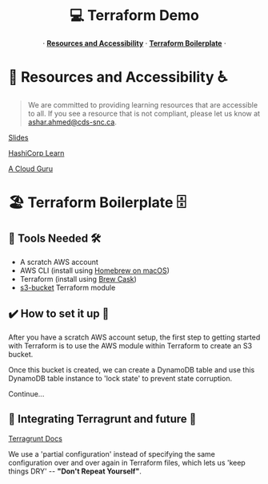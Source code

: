 <p align="center">
  <h1 align="center">💻 Terraform Demo</h1>
  <p align="center">
  &middot;
    <a href="https://github.com/cds-snc/terraform-demo"><strong>Resources and Accessibility</strong></a>
  &middot;
    <a href="https://github.com/cds-snc/terraform-demo/tree/main/src"><strong>Terraform Boilerplate</strong></a>
  &middot;
  </p>
</p>

# 📖 Resources and Accessibility ♿
> We are committed to providing learning resources that are accessible to all. If you see a resource that is not compliant, please let us know at ashar.ahmed@cds-snc.ca.

<a href="https://docs.google.com/presentation/d/1fAJBXQuxhNtrjaaIYOSN2YDJl92bhPgyf4VKySnzDIk/edit#slide=id.gfa3975480b_0_3">Slides</a>

<a href="https://learn.hashicorp.com/tutorials/terraform/">HashiCorp Learn</a>

<a href="https://learn.acloud.guru/">A Cloud Guru</a>

# 🏖️ Terraform Boilerplate 🗄️

## 🧰 Tools Needed 🛠️

- A scratch AWS account 
- AWS CLI (install using <a href="https://formulae.brew.sh/formula/awscli">Homebrew on macOS</a>)
- Terraform (install using <a href="https://learn.hashicorp.com/tutorials/terraform/install-cli">Brew Cask</a>)
- <a href="https://registry.terraform.io/modules/terraform-aws-modules/s3-bucket/aws/latest">s3-bucket</a> Terraform module



## ✔️ How to set it up 🦾

After you have a scratch AWS account setup, the first step to getting started with Terraform is to use the AWS module within Terraform to create an S3 bucket.

Once this bucket is created, we can create a DynamoDB table and use this DynamoDB table instance to 'lock state' to prevent state corruption.

Continue...


## 🤖 Integrating Terragrunt and future 🔮

<a href="https://terragrunt.gruntwork.io/docs/features/keep-your-remote-state-configuration-dry/">Terragrunt Docs</a>

We use a 'partial configuration' instead of specifying the same configuration over and over again in Terraform files, which lets us 'keep things DRY' -- **"Don't Repeat Yourself"**.
